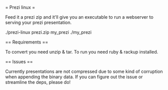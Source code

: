 = Prezi linux =

Feed it a prezi zip and it'll give you an executable to run a webserver to serving your prezi presentation.

./prezi-linux prezi.zip my_prezi
./my_prezi

== Requirements ==

To convert you need unzip & tar.
To run you need ruby & rackup installed.

== Issues ==

Currently presentations are not compressed due to some kind of corruption when appending the binary data. If you can figure out the issue or streamline the deps, please do!

